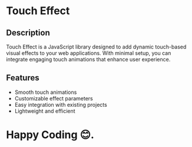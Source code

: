 # Touch Effect

## Description
Touch Effect is a JavaScript library designed to add dynamic touch-based visual effects to your web applications. With minimal setup, you can integrate engaging touch animations that enhance user experience.

## Features
- Smooth touch animations
- Customizable effect parameters
- Easy integration with existing projects
- Lightweight and efficient

# Happy Coding 😊.
